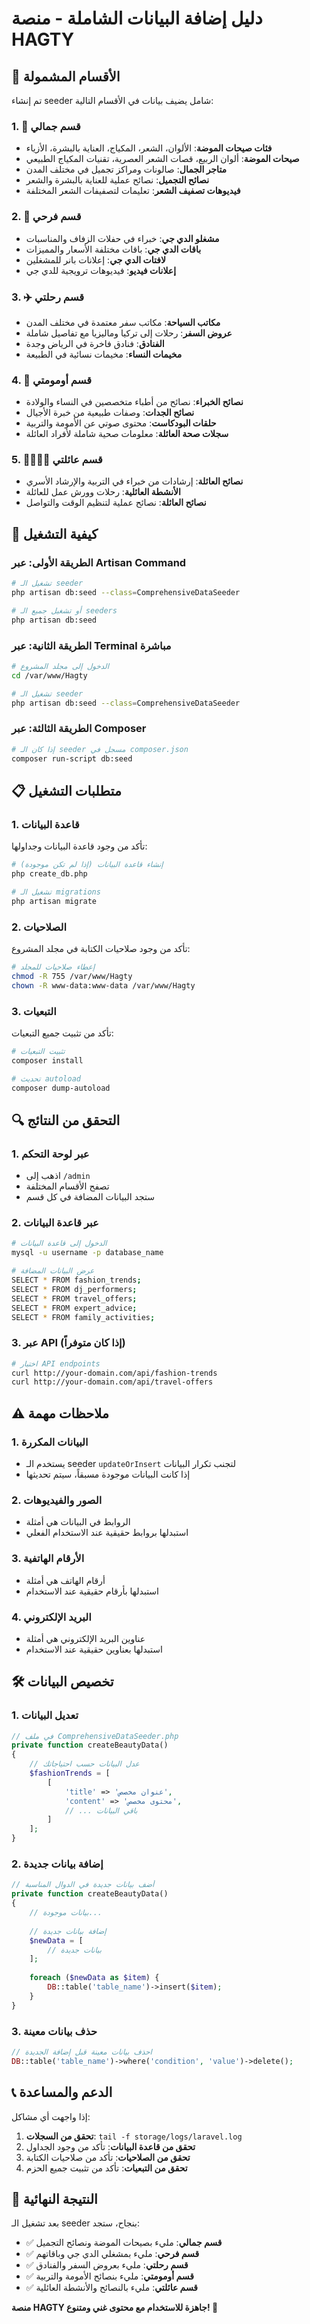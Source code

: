 # دليل إضافة البيانات الشاملة - منصة HAGTY

## 🎯 الأقسام المشمولة

تم إنشاء seeder شامل يضيف بيانات في الأقسام التالية:

### 1. 💄 قسم جمالي
- **فئات صيحات الموضة**: الألوان، الشعر، المكياج، العناية بالبشرة، الأزياء
- **صيحات الموضة**: ألوان الربيع، قصات الشعر العصرية، تقنيات المكياج الطبيعي
- **متاجر الجمال**: صالونات ومراكز تجميل في مختلف المدن
- **نصائح التجميل**: نصائح عملية للعناية بالبشرة والشعر
- **فيديوهات تصفيف الشعر**: تعليمات لتصفيفات الشعر المختلفة

### 2. 🎉 قسم فرحي
- **مشغلو الدي جي**: خبراء في حفلات الزفاف والمناسبات
- **باقات الدي جي**: باقات مختلفة الأسعار والمميزات
- **لافتات الدي جي**: إعلانات بانر للمشغلين
- **إعلانات فيديو**: فيديوهات ترويجية للدي جي

### 3. ✈️ قسم رحلتي
- **مكاتب السياحة**: مكاتب سفر معتمدة في مختلف المدن
- **عروض السفر**: رحلات إلى تركيا وماليزيا مع تفاصيل شاملة
- **الفنادق**: فنادق فاخرة في الرياض وجدة
- **مخيمات النساء**: مخيمات نسائية في الطبيعة

### 4. 🤱 قسم أومومتي
- **نصائح الخبراء**: نصائح من أطباء متخصصين في النساء والولادة
- **نصائح الجدات**: وصفات طبيعية من خبرة الأجيال
- **حلقات البودكاست**: محتوى صوتي عن الأمومة والتربية
- **سجلات صحة العائلة**: معلومات صحية شاملة لأفراد العائلة

### 5. 👨‍👩‍👧‍👦 قسم عائلتي
- **نصائح العائلة**: إرشادات من خبراء في التربية والإرشاد الأسري
- **الأنشطة العائلية**: رحلات وورش عمل للعائلة
- **نصائح العائلة**: نصائح عملية لتنظيم الوقت والتواصل

## 🚀 كيفية التشغيل

### الطريقة الأولى: عبر Artisan Command
```bash
# تشغيل الـ seeder
php artisan db:seed --class=ComprehensiveDataSeeder

# أو تشغيل جميع الـ seeders
php artisan db:seed
```

### الطريقة الثانية: عبر Terminal مباشرة
```bash
# الدخول إلى مجلد المشروع
cd /var/www/Hagty

# تشغيل الـ seeder
php artisan db:seed --class=ComprehensiveDataSeeder
```

### الطريقة الثالثة: عبر Composer
```bash
# إذا كان الـ seeder مسجل في composer.json
composer run-script db:seed
```

## 📋 متطلبات التشغيل

### 1. قاعدة البيانات
تأكد من وجود قاعدة البيانات وجداولها:
```bash
# إنشاء قاعدة البيانات (إذا لم تكن موجودة)
php create_db.php

# تشغيل الـ migrations
php artisan migrate
```

### 2. الصلاحيات
تأكد من وجود صلاحيات الكتابة في مجلد المشروع:
```bash
# إعطاء صلاحيات للمجلد
chmod -R 755 /var/www/Hagty
chown -R www-data:www-data /var/www/Hagty
```

### 3. التبعيات
تأكد من تثبيت جميع التبعيات:
```bash
# تثبيت التبعيات
composer install

# تحديث autoload
composer dump-autoload
```

## 🔍 التحقق من النتائج

### 1. عبر لوحة التحكم
- اذهب إلى `/admin`
- تصفح الأقسام المختلفة
- ستجد البيانات المضافة في كل قسم

### 2. عبر قاعدة البيانات
```bash
# الدخول إلى قاعدة البيانات
mysql -u username -p database_name

# عرض البيانات المضافة
SELECT * FROM fashion_trends;
SELECT * FROM dj_performers;
SELECT * FROM travel_offers;
SELECT * FROM expert_advice;
SELECT * FROM family_activities;
```

### 3. عبر API (إذا كان متوفراً)
```bash
# اختبار API endpoints
curl http://your-domain.com/api/fashion-trends
curl http://your-domain.com/api/travel-offers
```

## ⚠️ ملاحظات مهمة

### 1. البيانات المكررة
- يستخدم الـ seeder `updateOrInsert` لتجنب تكرار البيانات
- إذا كانت البيانات موجودة مسبقاً، سيتم تحديثها

### 2. الصور والفيديوهات
- الروابط في البيانات هي أمثلة
- استبدلها بروابط حقيقية عند الاستخدام الفعلي

### 3. الأرقام الهاتفية
- أرقام الهاتف هي أمثلة
- استبدلها بأرقام حقيقية عند الاستخدام

### 4. البريد الإلكتروني
- عناوين البريد الإلكتروني هي أمثلة
- استبدلها بعناوين حقيقية عند الاستخدام

## 🛠️ تخصيص البيانات

### 1. تعديل البيانات
```php
// في ملف ComprehensiveDataSeeder.php
private function createBeautyData()
{
    // عدل البيانات حسب احتياجاتك
    $fashionTrends = [
        [
            'title' => 'عنوان مخصص',
            'content' => 'محتوى مخصص',
            // ... باقي البيانات
        ]
    ];
}
```

### 2. إضافة بيانات جديدة
```php
// أضف بيانات جديدة في الدوال المناسبة
private function createBeautyData()
{
    // بيانات موجودة...
    
    // إضافة بيانات جديدة
    $newData = [
        // بيانات جديدة
    ];
    
    foreach ($newData as $item) {
        DB::table('table_name')->insert($item);
    }
}
```

### 3. حذف بيانات معينة
```php
// احذف بيانات معينة قبل إضافة الجديدة
DB::table('table_name')->where('condition', 'value')->delete();
```

## 📞 الدعم والمساعدة

إذا واجهت أي مشاكل:

1. **تحقق من السجلات**: `tail -f storage/logs/laravel.log`
2. **تحقق من قاعدة البيانات**: تأكد من وجود الجداول
3. **تحقق من الصلاحيات**: تأكد من صلاحيات الكتابة
4. **تحقق من التبعيات**: تأكد من تثبيت جميع الحزم

## 🎉 النتيجة النهائية

بعد تشغيل الـ seeder بنجاح، ستجد:

- ✅ **قسم جمالي**: مليء بصيحات الموضة ونصائح التجميل
- ✅ **قسم فرحي**: مليء بمشغلي الدي جي وباقاتهم
- ✅ **قسم رحلتي**: مليء بعروض السفر والفنادق
- ✅ **قسم أومومتي**: مليء بنصائح الأمومة والتربية
- ✅ **قسم عائلتي**: مليء بالنصائح والأنشطة العائلية

**منصة HAGTY جاهزة للاستخدام مع محتوى غني ومتنوع! 🚀**
